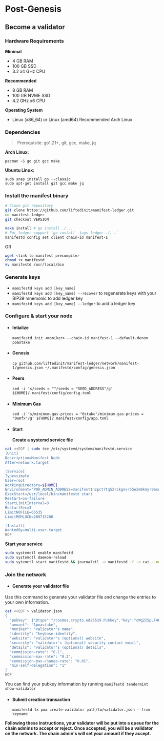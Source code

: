# Post-Genesis

## Become a validator

### Hardware Requirements

**Minimal**

- 4 GB RAM
- 100 GB SSD
- 3.2 x4 GHz CPU

**Recommended**

- 8 GB RAM
- 100 GB NVME SSD
- 4.2 GHz x6 CPU

**Operating System**

- Linux (x86_64) or Linux (amd64) Recommended Arch Linux

### Dependencies

> Prerequisite: go1.21+, git, gcc, make, jq

**Arch Linux:**

```
pacman -S go git gcc make
```

**Ubuntu Linux:**

```
sudo snap install go --classic
sudo apt-get install git gcc make jq
```

### Install the manifest binary

```bash
# Clone git repository
git clone https://github.com/liftedinit/manifest-ledger.git
cd manifest-ledger
git checkout VERSION

make install # go install ./...
# For ledger support `go install -tags ledger ./...`
manifestd config set client chain-id manifest-1
```

OR

```bash
wget <link to manifest precompile>
chmod +x manifestd
mv manifestd /usr/local/bin
```

### Generate keys

- `manifestd keys add [key_name]`
- `manifestd keys add [key_name] --recover` to regenerate keys with your BIP39 mnemonic to add ledger key
- `manifestd keys add [key_name] --ledger` to add a ledger key

### Configure & start your node

- #### Intialize
  `manifestd init <moniker> --chain-id manifest-1 --default-denom poastake`
- #### Genesis
  `cp github.com/liftedinit/manifest-ledger/network/manifest-1/genesis.json ~/.manifestd/config/genesis.json`
- #### Peers
  `sed -i 's/seeds = ""/seeds = "SEED_ADDRESS"/g' ${HOME}/.manifest/config/config.toml`
- #### Minimum Gas
  `sed -i 's/minimum-gas-prices = "0stake"/minimum-gas-prices = "0umfx"/g' ${HOME}/.manifest/config/app.toml`
- #### Start
  **Create a systemd service file**

```bash
cat <<EOF | sudo tee /etc/systemd/system/manifestd.service
[Unit]
Description=Manifest Node
After=network.target

[Service]
Type=simple
User=root
WorkingDirectory=${HOME}
Environment="POA_ADMIN_ADDRESS=manifest1nzpct7tq52rckgnvr55e2m0kmyr0asdrgayq9p"
ExecStart=/usr/local/bin/manifestd start
Restart=on-failure
StartLimitInterval=0
RestartSec=3
LimitNOFILE=65535
LimitMEMLOCK=209715200

[Install]
WantedBy=multi-user.target
EOF
```

**Start your service**

```bash
sudo systemctl enable manifestd
sudo systemctl daemon-reload
sudo sytemctl start manifestd && journalctl -u manifestd -f -o cat --no-hostname
```

### Join the network

- #### Generate your validator file

Use this command to generate your validator file and change the entries to your own information.

```bash
cat <<EOF > validator.json
{
  "pubkey": {"@type":"/cosmos.crypto.ed25519.PubKey","key":"oWg2ISpLF405Jcm2vXV+2v4fnjodh6aafuIdeoW+rUw="},
  "amount": "1poastake",
  "moniker": "validator's name",
  "identity": "keybase-identity",
  "website": "validator's (optional) website",
  "security": "validator's (optional) security contact email",
  "details": "validator's (optional) details",
  "commission-rate": "0.1",
  "commission-max-rate": "0.2",
  "commission-max-change-rate": "0.01",
  "min-self-delegation": "1"
}
EOF

```

You can find your pubkey information by running `manifestd tendermint show-validator`

- #### Submit creation transaction
  `manifestd tx poa create-validator path/to/validator.json --from keyname`

**Following these instructions, your validator will be put into a queue for the chain admins to accept or reject. Once accepted, you will be a validator on the network.
The chain admin's will set your amount if they accept.**
